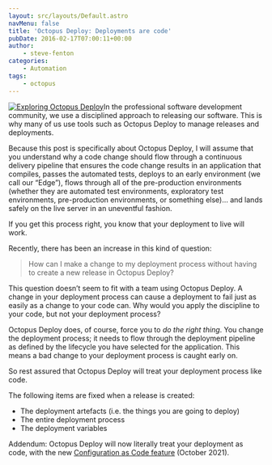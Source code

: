 ```yaml
---
layout: src/layouts/Default.astro
navMenu: false
title: 'Octopus Deploy: Deployments are code'
pubDate: 2016-02-17T07:00:11+00:00
author:
    - steve-fenton
categories:
    - Automation
tags:
    - octopus
---
```


[![Exploring Octopus Deploy](https://www.stevefenton.co.uk/wp-content/uploads/2015/07/exploring-octopus-deploy.jpg)](https://www.stevefenton.co.uk/publications/exploring-octopus-deploy/)In the professional software development community, we use a disciplined approach to releasing our software. This is why many of us use tools such as Octopus Deploy to manage releases and deployments.

Because this post is specifically about Octopus Deploy, I will assume that you understand why a code change should flow through a continuous delivery pipeline that ensures the code change results in an application that compiles, passes the automated tests, deploys to an early environment (we call our “Edge”), flows through all of the pre-production environments (whether they are automated test environments, exploratory test environments, pre-production environments, or something else)… and lands safely on the live server in an uneventful fashion.

If you get this process right, you know that your deployment to live will work.

Recently, there has been an increase in this kind of question:

> How can I make a change to my deployment process without having to create a new release in Octopus Deploy?

This question doesn’t seem to fit with a team using Octopus Deploy. A change in your deployment process can cause a deployment to fail just as easily as a change to your code can. Why would you apply the discipline to your code, but not your deployment process?

Octopus Deploy does, of course, force you to *do the right thing*. You change the deployment process; it needs to flow through the deployment pipeline as defined by the lifecycle you have selected for the application. This means a bad change to your deployment process is caught early on.

So rest assured that Octopus Deploy will treat your deployment process like code.

The following items are fixed when a release is created:

- The deployment artefacts (i.e. the things you are going to deploy)
- The entire deployment process
- The deployment variables

Addendum: Octopus Deploy will now literally treat your deployment as code, with the new [Configuration as Code feature](https://www.stevefenton.co.uk/2021/10/how-to-enable-config-as-code-in-octopus-deploy/) (October 2021).